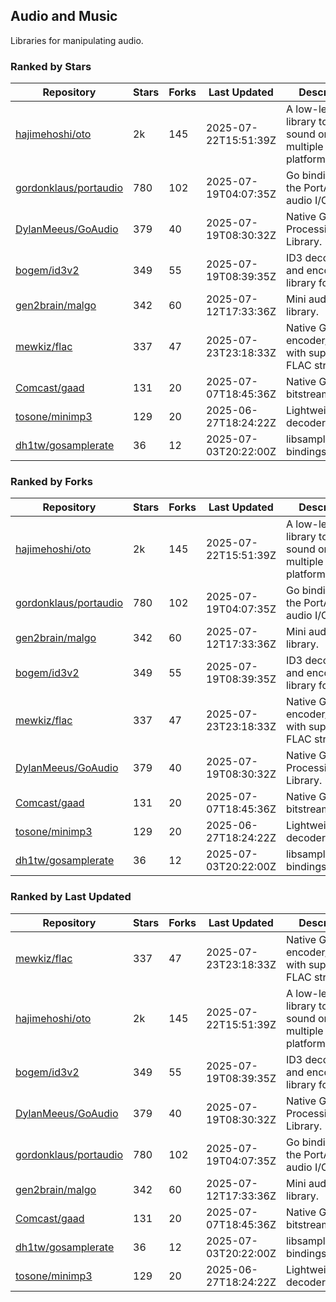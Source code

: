 ## Audio and Music

Libraries for manipulating audio.

### Ranked by Stars

| Repository | Stars | Forks | Last Updated | Description | 
|------------|-------|-------|--------------|-------------|
| [hajimehoshi/oto](https://github.com/hajimehoshi/oto) | 2k | 145 | 2025-07-22T15:51:39Z |  A low-level library to play sound on multiple platforms. |
| [gordonklaus/portaudio](https://github.com/gordonklaus/portaudio) | 780 | 102 | 2025-07-19T04:07:35Z |  Go bindings for the PortAudio audio I/O library. |
| [DylanMeeus/GoAudio](https://github.com/DylanMeeus/GoAudio) | 379 | 40 | 2025-07-19T08:30:32Z |  Native Go Audio Processing Library. |
| [bogem/id3v2](https://github.com/bogem/id3v2) | 349 | 55 | 2025-07-19T08:39:35Z |  ID3 decoding and encoding library for Go. |
| [gen2brain/malgo](https://github.com/gen2brain/malgo) | 342 | 60 | 2025-07-12T17:33:36Z |  Mini audio library. |
| [mewkiz/flac](https://github.com/mewkiz/flac) | 337 | 47 | 2025-07-23T23:18:33Z |  Native Go FLAC encoder/decoder with support for FLAC streams. |
| [Comcast/gaad](https://github.com/Comcast/gaad) | 131 | 20 | 2025-07-07T18:45:36Z |  Native Go AAC bitstream parser. |
| [tosone/minimp3](https://github.com/tosone/minimp3) | 129 | 20 | 2025-06-27T18:24:22Z |  Lightweight MP3 decoder library. |
| [dh1tw/gosamplerate](https://github.com/dh1tw/gosamplerate) | 36 | 12 | 2025-07-03T20:22:00Z |  libsamplerate bindings for go. |

### Ranked by Forks

| Repository | Stars | Forks | Last Updated | Description | 
|------------|-------|-------|--------------|-------------|
| [hajimehoshi/oto](https://github.com/hajimehoshi/oto) | 2k | 145 | 2025-07-22T15:51:39Z |  A low-level library to play sound on multiple platforms. |
| [gordonklaus/portaudio](https://github.com/gordonklaus/portaudio) | 780 | 102 | 2025-07-19T04:07:35Z |  Go bindings for the PortAudio audio I/O library. |
| [gen2brain/malgo](https://github.com/gen2brain/malgo) | 342 | 60 | 2025-07-12T17:33:36Z |  Mini audio library. |
| [bogem/id3v2](https://github.com/bogem/id3v2) | 349 | 55 | 2025-07-19T08:39:35Z |  ID3 decoding and encoding library for Go. |
| [mewkiz/flac](https://github.com/mewkiz/flac) | 337 | 47 | 2025-07-23T23:18:33Z |  Native Go FLAC encoder/decoder with support for FLAC streams. |
| [DylanMeeus/GoAudio](https://github.com/DylanMeeus/GoAudio) | 379 | 40 | 2025-07-19T08:30:32Z |  Native Go Audio Processing Library. |
| [Comcast/gaad](https://github.com/Comcast/gaad) | 131 | 20 | 2025-07-07T18:45:36Z |  Native Go AAC bitstream parser. |
| [tosone/minimp3](https://github.com/tosone/minimp3) | 129 | 20 | 2025-06-27T18:24:22Z |  Lightweight MP3 decoder library. |
| [dh1tw/gosamplerate](https://github.com/dh1tw/gosamplerate) | 36 | 12 | 2025-07-03T20:22:00Z |  libsamplerate bindings for go. |

### Ranked by Last Updated

| Repository | Stars | Forks | Last Updated | Description | 
|------------|-------|-------|--------------|-------------|
| [mewkiz/flac](https://github.com/mewkiz/flac) | 337 | 47 | 2025-07-23T23:18:33Z |  Native Go FLAC encoder/decoder with support for FLAC streams. |
| [hajimehoshi/oto](https://github.com/hajimehoshi/oto) | 2k | 145 | 2025-07-22T15:51:39Z |  A low-level library to play sound on multiple platforms. |
| [bogem/id3v2](https://github.com/bogem/id3v2) | 349 | 55 | 2025-07-19T08:39:35Z |  ID3 decoding and encoding library for Go. |
| [DylanMeeus/GoAudio](https://github.com/DylanMeeus/GoAudio) | 379 | 40 | 2025-07-19T08:30:32Z |  Native Go Audio Processing Library. |
| [gordonklaus/portaudio](https://github.com/gordonklaus/portaudio) | 780 | 102 | 2025-07-19T04:07:35Z |  Go bindings for the PortAudio audio I/O library. |
| [gen2brain/malgo](https://github.com/gen2brain/malgo) | 342 | 60 | 2025-07-12T17:33:36Z |  Mini audio library. |
| [Comcast/gaad](https://github.com/Comcast/gaad) | 131 | 20 | 2025-07-07T18:45:36Z |  Native Go AAC bitstream parser. |
| [dh1tw/gosamplerate](https://github.com/dh1tw/gosamplerate) | 36 | 12 | 2025-07-03T20:22:00Z |  libsamplerate bindings for go. |
| [tosone/minimp3](https://github.com/tosone/minimp3) | 129 | 20 | 2025-06-27T18:24:22Z |  Lightweight MP3 decoder library. |

